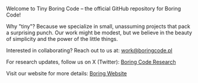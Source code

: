 Welcome to Tiny Boring Code – the official GitHub repository for Boring Code!

Why "tiny"? Because we specialize in small, unassuming projects that pack a surprising punch. Our work might be modest, but we believe in the beauty of simplicity and the power of the little things.

Interested in collaborating? Reach out to us at: work@boringcode.pl

For research updates, follow us on X (Twitter): [Boring Code Research](x.com/_boringcode)

Visit our website for more details: [Boring Website](https://www.boringcode.pl)
